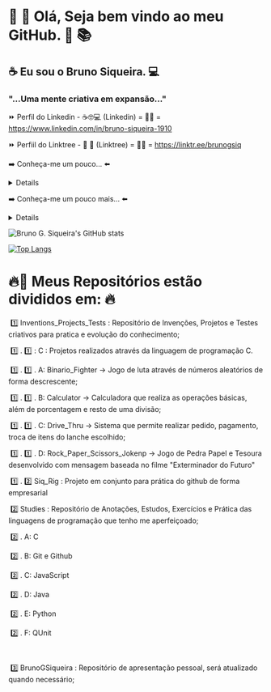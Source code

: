 # 📘 📖 Olá, Seja bem vindo ao meu GitHub.  📑 📚 <br>



## ☕ Eu sou o Bruno Siqueira. 💻 <br>



### "...Uma mente criativa em expansão..." <br>



:fast_forward: Perfil do Linkedin - ☕🤓💻  (Linkedin) = 👨‍🎓 = https://www.linkedin.com/in/bruno-siqueira-1910

:fast_forward: Perfiil do Linktree - :file_folder: :page_facing_up:       (Linktree)  = 👨‍🎓 = https://linktr.ee/brunogsiq<br>



➡️ Conheça-me um pouco... ⬅️

<details>
  <sumary> 
+ Atualmente morando no litoral, Santos - SP : ☑️ <br>      
+ Estudo Análise e Desenvolvimento de Sistemas : ☑️ <br>
+ Estagiário no time de Q.A. da Muralis Tecnologia - (Home Office) : ☑️ <br>
+ Estudo Python aos finais de semana : ☑️ <br>
+ Criativo e com Enorme capacidade de aprendizagem: ☑️ <br>
+ Gostou de mim (1) ?!?! ➡️  <br>     
+ Gostou de mim (2) ?!?! ➡️ Envie ➡️ 📩 : brunogsiq@gmail.com <br>
  </sumary>
</details>



➡️ Conheça-me um pouco mais... ⬅️ 

<details>
  <sumary> 
  (Instagram) = https://www.instagram.com/bruno_gsiq <br>
  </sumary>
</details>



![Bruno G. Siqueira's GitHub stats](https://github-readme-stats.vercel.app/api?username=brunogsiq&show_icons=true&theme=highcontrast)<br>

[![Top Langs](https://github-readme-stats.vercel.app/api/top-langs/?username=brunogsiq&layout=compact)](https://github.com/anuraghazra/github-readme-stats)<br>



# :fire::ghost: Meus Repositórios estão divididos em: :fire:

​	:one: Inventions_Projects_Tests : Repositório de Invenções, Projetos e Testes criativos para pratica e evolução do conhecimento;

​		:one: . :one: : C                                : Projetos realizados através da linguagem de programação C.

​			:one: . :one: . A: Binario_Fighter -> Jogo de luta através de números aleatórios de forma descrescente;

​			:one: . :one: . B: Calculator -> Calculadora que realiza as operações básicas, além de porcentagem e resto de uma divisão;

​			:one: . :one: . C: Drive_Thru -> Sistema que permite realizar pedido, pagamento, troca de itens do lanche escolhido;

​			:one: . :one: . D: Rock_Paper_Scissors_Jokenp -> Jogo de Pedra Papel e Tesoura desenvolvido com mensagem baseada no filme "Exterminador do Futuro"

​		:one: . :two: Siq_Rig                      : Projeto em conjunto para prática do github de forma empresarial     



​	:two: Studies                                  : Repositório de Anotações, Estudos, Exercícios e Prática das linguagens de programação que tenho me aperfeiçoado; 

​		:two: . A: C 

​		:two: . B: Git e Github

​		:two: . C: JavaScript 

​		:two: . D: Java

​		:two: . E: Python

​		:two: . F: QUnit

​	

​	:three: BrunoGSiqueira                  : Repositório de apresentação pessoal, será atualizado quando necessário;



<!--
**brunogsiq** é um repositório ✨ _especial_ ✨ porque seu `README.md` (este arquivo) aparece em meu perfil do GitHub.

# BrunoGSiqueira.

